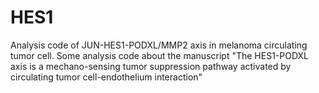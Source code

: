 # HES1
Analysis code of JUN-HES1-PODXL/MMP2 axis in melanoma circulating tumor cell.
Some analysis code about the manuscript "The HES1-PODXL axis is a mechano-sensing tumor suppression pathway activated by circulating tumor cell-endothelium interaction"
